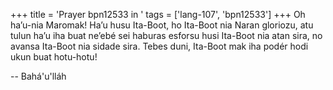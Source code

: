 +++
title = 'Prayer bpn12533 in '
tags = ['lang-107', 'bpn12533']
+++
Oh ha’u-nia Maromak! Ha’u husu Ita-Boot, ho Ita-Boot nia Naran gloriozu, atu tulun ha’u iha buat ne’ebé sei haburas esforsu husi Ita-Boot nia atan sira, no avansa Ita-Boot nia sidade sira. Tebes duni, Ita-Boot mak iha podér hodi ukun buat hotu-hotu!

-- Bahá'u'lláh
